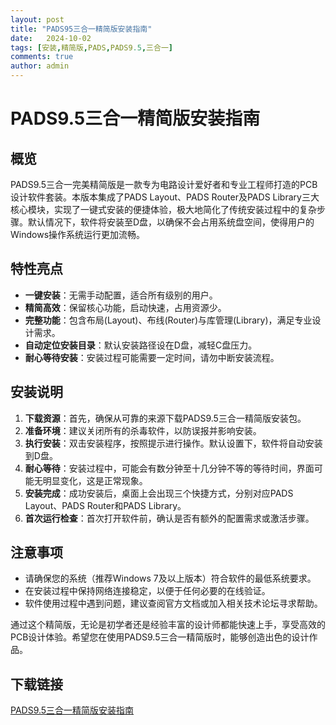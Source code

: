 ```yaml
---
layout: post
title: "PADS95三合一精简版安装指南"
date:   2024-10-02
tags: [安装,精简版,PADS,PADS9.5,三合一]
comments: true
author: admin
---
```

# PADS9.5三合一精简版安装指南

## 概览
PADS9.5三合一完美精简版是一款专为电路设计爱好者和专业工程师打造的PCB设计软件套装。本版本集成了PADS Layout、PADS Router及PADS Library三大核心模块，实现了一键式安装的便捷体验，极大地简化了传统安装过程中的复杂步骤。默认情况下，软件将安装至D盘，以确保不会占用系统盘空间，使得用户的Windows操作系统运行更加流畅。

## 特性亮点
- **一键安装**：无需手动配置，适合所有级别的用户。
- **精简高效**：保留核心功能，启动快速，占用资源少。
- **完整功能**：包含布局(Layout)、布线(Router)与库管理(Library)，满足专业设计需求。
- **自动定位安装目录**：默认安装路径设在D盘，减轻C盘压力。
- **耐心等待安装**：安装过程可能需要一定时间，请勿中断安装流程。

## 安装说明
1. **下载资源**：首先，确保从可靠的来源下载PADS9.5三合一精简版安装包。
2. **准备环境**：建议关闭所有的杀毒软件，以防误报并影响安装。
3. **执行安装**：双击安装程序，按照提示进行操作。默认设置下，软件将自动安装到D盘。
4. **耐心等待**：安装过程中，可能会有数分钟至十几分钟不等的等待时间，界面可能无明显变化，这是正常现象。
5. **安装完成**：成功安装后，桌面上会出现三个快捷方式，分别对应PADS Layout、PADS Router和PADS Library。
6. **首次运行检查**：首次打开软件前，确认是否有额外的配置需求或激活步骤。

## 注意事项
- 请确保您的系统（推荐Windows 7及以上版本）符合软件的最低系统要求。
- 在安装过程中保持网络连接稳定，以便于任何必要的在线验证。
- 软件使用过程中遇到问题，建议查阅官方文档或加入相关技术论坛寻求帮助。

通过这个精简版，无论是初学者还是经验丰富的设计师都能快速上手，享受高效的PCB设计体验。希望您在使用PADS9.5三合一精简版时，能够创造出色的设计作品。

## 下载链接

[PADS9.5三合一精简版安装指南](https://pan.quark.cn/s/13a3a820155d)
